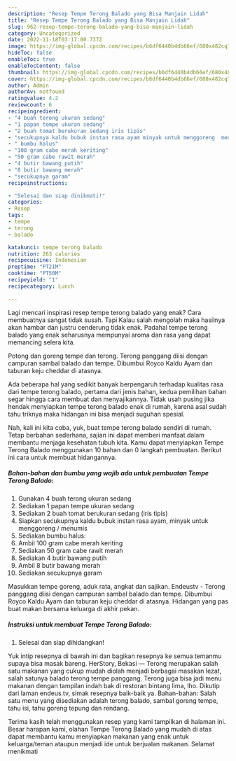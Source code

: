 ```yaml
---
description: "Resep Tempe Terong Balado yang Bisa Manjain Lidah"
title: "Resep Tempe Terong Balado yang Bisa Manjain Lidah"
slug: 962-resep-tempe-terong-balado-yang-bisa-manjain-lidah
category: Uncategorized
date: 2022-11-18T03:17:00.737Z
image: https://img-global.cpcdn.com/recipes/b6df6440b4db66ef/680x482cq70/tempe-terong-balado-foto-resep-utama.jpg
hideToc: false
enableToc: true
enableTocContent: false
thumbnail: https://img-global.cpcdn.com/recipes/b6df6440b4db66ef/680x482cq70/tempe-terong-balado-foto-resep-utama.jpg
cover: https://img-global.cpcdn.com/recipes/b6df6440b4db66ef/680x482cq70/tempe-terong-balado-foto-resep-utama.jpg
author: Admin
authorAv: notfound
ratingvalue: 4.2
reviewcount: 6
recipeingredient:
- "4 buah terong ukuran sedang"
- "1 papan tempe ukuran sedang"
- "2 buah tomat berukuran sedang iris tipis"
- "secukupnya kaldu bubuk instan rasa ayam minyak untuk menggoreng  menumis"
- " bumbu halus"
- "100 gram cabe merah keriting"
- "50 gram cabe rawit merah"
- "4 butir bawang putih"
- "8 butir bawang merah"
- "secukupnya garam"
recipeinstructions:

- "Selesai dan siap dinikmati!"
categories:
- Resep
tags:
- tempe
- terong
- balado

katakunci: tempe terong balado 
nutrition: 263 calories
recipecuisine: Indonesian
preptime: "PT21M"
cooktime: "PT50M"
recipeyield: "1"
recipecategory: Lunch

---
```



Lagi mencari inspirasi resep tempe terong balado yang enak? Cara membuatnya sangat tidak susah. Tapi Kalau salah mengolah maka hasilnya akan hambar dan justru cenderung tidak enak. Padahal tempe terong balado yang enak seharusnya mempunyai aroma dan rasa yang dapat memancing selera kita.


Potong dan goreng tempe dan terong. Terong panggang diisi dengan campuran sambal balado dan tempe. Dibumbui Royco Kaldu Ayam dan taburan keju cheddar di atasnya.

Ada beberapa hal yang sedikit banyak berpengaruh terhadap kualitas rasa dari tempe terong balado, pertama dari jenis bahan, kedua pemilihan bahan segar hingga cara membuat dan menyajikannya. Tidak usah pusing jika hendak menyiapkan tempe terong balado enak di rumah, karena asal sudah tahu triknya maka hidangan ini bisa menjadi suguhan spesial.


Nah, kali ini kita coba, yuk, buat tempe terong balado sendiri di rumah. Tetap berbahan sederhana, sajian ini dapat memberi manfaat dalam membantu menjaga kesehatan tubuh kita. Kamu dapat menyiapkan Tempe Terong Balado menggunakan 10 bahan dan 0 langkah pembuatan. Berikut ini cara untuk membuat hidangannya.

<!--inarticleads1-->

##### Bahan-bahan dan bumbu yang wajib ada untuk pembuatan Tempe Terong Balado:

1. Gunakan 4 buah terong ukuran sedang
1. Sediakan 1 papan tempe ukuran sedang
1. Sediakan 2 buah tomat berukuran sedang (iris tipis)
1. Siapkan secukupnya kaldu bubuk instan rasa ayam, minyak untuk menggoreng / menumis
1. Sediakan  bumbu halus:
1. Ambil 100 gram cabe merah keriting
1. Sediakan 50 gram cabe rawit merah
1. Sediakan 4 butir bawang putih
1. Ambil 8 butir bawang merah
1. Sediakan secukupnya garam


Masukkan tempe goreng, aduk rata, angkat dan sajikan. Endeustv - Terong panggang diisi dengan campuran sambal balado dan tempe. Dibumbui Royco Kaldu Ayam dan taburan keju cheddar di atasnya. Hidangan yang pas buat makan bersama keluarga di akhir pekan. 

<!--inarticleads2-->

##### Instruksi untuk membuat Tempe Terong Balado:


1. Selesai dan siap dihidangkan!

Yuk intip resepnya di bawah ini dan bagikan resepnya ke semua temanmu supaya bisa masak bareng. HerStory, Bekasi — Terong merupakan salah satu makanan yang cukup mudah diolah menjadi berbagai masakan lezat, salah satunya balado terong tempe panggang. Terong juga bisa jadi menu makanan dengan tampilan indah bak di restoran bintang lima, lho. Dikutip dari laman endeus.tv, simak resepnya baik-baik ya. Bahan-bahan: Salah satu menu yang disediakan adalah terong balado, sambal goreng tempe, tahu isi, tahu goreng tepung dan rendang. 

Terima kasih telah menggunakan resep yang kami tampilkan di halaman ini. Besar harapan kami, olahan Tempe Terong Balado yang mudah di atas dapat membantu kamu menyiapkan makanan yang enak untuk keluarga/teman ataupun menjadi ide untuk berjualan makanan. Selamat menikmati
